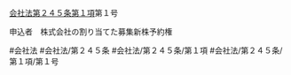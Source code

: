 [会社法第２４５条第１項](会社法＿＿＿＿第２４５条第１項)第１号

申込者　株式会社の割り当てた募集新株予約権


#会社法
#会社法/第２４５条
#会社法/第２４５条/第１項
#会社法/第２４５条/第１項/第１号
